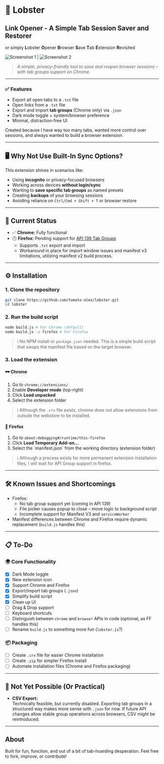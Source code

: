 # 🦞 Lobster

## Link Opener - A Simple Tab Session Saver and Restorer

or simply **L**obster **O**pener **B**rowser **S**ave **T**ab **E**xtension **R**evisited

![Screenshot 1](https://github.com/user-attachments/assets/b375a818-368e-498f-ba99-0c8727dc6fb3) | ![Screenshot 2](https://github.com/user-attachments/assets/b591500b-4569-4615-91e7-760a16d63497)

> _A simple, privacy-friendly tool to save and reopen browser sessions – with tab groups support on Chrome._

---

### ✅ Features

-   Export all open tabs to a `.txt` file
-   Open links from a `.txt` file
-   Export and import **tab groups** (Chrome only) via `.json`
-   Dark mode toggle + system/browser preference
-   Minimal, distraction-free UI

Created because I have way too many tabs, wanted more control over sessions, and always wanted to build a browser extension.

---

## 🖥️ Why Not Use Built-In Sync Options?

This extension shines in scenarios like:

-   Using **incognito** or privacy-focused browsers
-   Working across devices **without login/sync**
-   Wanting to **save specific tab groups** as named presets
-   Creating **backups** of your browsing sessions
-   Avoiding reliance on `Ctrl/Cmd + Shift + T` or browser restore

---

## 🚧 Current Status

-   ✅ **Chrome:** Fully functional
-   🕓 **Firefox:** Pending support for [API 139 Tab Groups](https://bugzilla.mozilla.org/show_bug.cgi?id=1857200)
    -   Supports `.txt` export and import
    -   Workaround in place for import window issues and manifest v3 limitations, utilizing manifest v2 build process.

---

## ⚙️ Installation

### 1. Clone the repository

```bash
git clone https://github.com/tomato-alex/lobster.git
cd lobster
```

### 2. Run the build script

```bash
node build.js # For Chrome (default)
node build.js -o firefox # For Firefox
```

> ℹ️ No NPM install or `package.json` needed. This is a simple build script that swaps the manifest file based on the target browser.

### 3. Load the extension

#### 🕶 Chrome

1. Go to `chrome://extensions/`
2. Enable **Developer mode** (top-right)
3. Click **Load unpacked**
4. Select the extension folder

> ℹ️ Although the `.crx` file exists, chrome does not allow extensions from outside the webstore to be installed.

#### 🦊 Firefox

1. Go to `about:debugging#/runtime/this-firefox`
2. Click **Load Temporary Add-on...**
3. Select the \`manifest.json\` from the working directory (extension folder)

> ℹ️ Although a process exists for more permanent extension installation files, I will wait for API Group support in firefox.

---

## 🛠️ Known Issues and Shortcomings

-   Firefox:
    -   No tab group support yet (coming in API 139)
    -   File picker causes popup to close – move logic to background script
    -   Incomplete support for Manifest V3 and `serviceWorker`
-   Manifest differences between Chrome and Firefox require dynamic replacement (`build.js` handles this)

---

## 📋 To-Do

### 🌍 Core Functionality

-   [x] Dark Mode toggle
-   [x] New extension icon
-   [x] Support Chrome and Firefox
-   [x] Export/import tab groups (`.json`)
-   [x] Simplify build script
-   [x] Clean up UI
-   [ ] Drag & Drop support
-   [ ] Keyboard shortcuts
-   [ ] Distinguish between `chrome` and `browser` APIs in code (optional, as FF handles this)
-   [ ] Rename `build.js` to something more fun (`lobster.js`?)

### 📦 Packaging

-   [ ] Create `.crx` file for easier Chrome installation
-   [ ] Create `.zip` for simpler Firefox install
-   [ ] Automate installation files (Chrome and Firefox packaging)

---

## 🧪 Not Yet Possible (Or Practical)

-   **CSV Export:**  
    Technically feasible, but currently disabled. Exporting tab groups in a structured way makes more sense with `.json` for now. If future API changes allow stable group operations across browsers, CSV might be reintroduced.

---

## About

Built for fun, function, and out of a bit of tab-hoarding desperation.
Feel free to fork, improve, or contribute!
